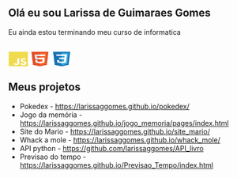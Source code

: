 ## Olá eu sou Larissa de Guimaraes Gomes

Eu ainda estou terminando meu curso de informatica
<div style="display: inline_block"><br>
  <img align="center" alt="Rafa-Js" height="30" width="40" src="https://raw.githubusercontent.com/devicons/devicon/master/icons/javascript/javascript-plain.svg">
  <img align="center" alt="Rafa-HTML" height="30" width="40" src="https://raw.githubusercontent.com/devicons/devicon/master/icons/html5/html5-original.svg">
  <img align="center" alt="Rafa-CSS" height="30" width="40" src="https://raw.githubusercontent.com/devicons/devicon/master/icons/css3/css3-original.svg">
</div>

## Meus projetos 
* Pokedex - https://larissaggomes.github.io/pokedex/
* Jogo da memória - https://larissaggomes.github.io/jogo_memoria/pages/index.html
* Site do Mario - https://larissaggomes.github.io/site_mario/
* Whack a mole - https://larissaggomes.github.io/whack_mole/
* API python - https://github.com/larissaggomes/API_livro
* Previsao do tempo - https://larissaggomes.github.io/Previsao_Tempo/index.html
